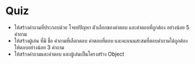 # Quiz

- ให้สร้างคำถามที่ประกอบด้วย โจทย์ปัญหา ตัวเลือกของคำตอบ และคำตอบที่ถูกต้อง อย่างน้อย 5 คำถาม
- ให้สร้างผู้เล่น ที่มี ชื่อ คำถามที่เลือกตอบ คำตอบที่ตอบ และคะแนนสะสมที่ตอบคำถามได้ถูกต้อง ให้ตอบอย่างน้อย 3 คำถาม
- ให้สร้างคำถามและคำตอบ และผู้เล่นเป็นโครงสร้าง Object

